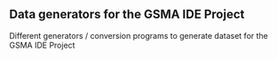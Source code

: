 ## Data generators for the GSMA IDE Project ##

Different generators / conversion programs to generate dataset for the GSMA IDE Project


